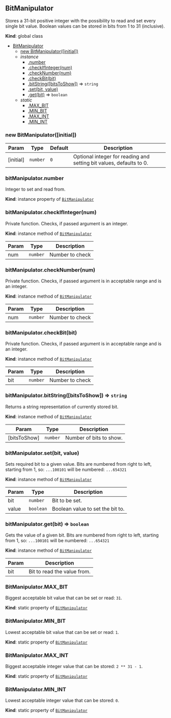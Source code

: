 <a name="BitManipulator"></a>

## BitManipulator
Stores a 31-bit positive integer with the possibility to read and set every single bit value.
Boolean values can be stored in bits from 1 to 31 (inclusive).

**Kind**: global class  

* [BitManipulator](#BitManipulator)
    * [new BitManipulator([initial])](#new_BitManipulator_new)
    * _instance_
        * [.number](#BitManipulator+number)
        * [.checkIfInteger(num)](#BitManipulator+checkIfInteger)
        * [.checkNumber(num)](#BitManipulator+checkNumber)
        * [.checkBit(bit)](#BitManipulator+checkBit)
        * [.bitString([bitsToShow])](#BitManipulator+bitString) ⇒ <code>string</code>
        * [.set(bit, value)](#BitManipulator+set)
        * [.get(bit)](#BitManipulator+get) ⇒ <code>boolean</code>
    * _static_
        * [.MAX_BIT](#BitManipulator.MAX_BIT)
        * [.MIN_BIT](#BitManipulator.MIN_BIT)
        * [.MAX_INT](#BitManipulator.MAX_INT)
        * [.MIN_INT](#BitManipulator.MIN_INT)

<a name="new_BitManipulator_new"></a>

### new BitManipulator([initial])

| Param | Type | Default | Description |
| --- | --- | --- | --- |
| [initial] | <code>number</code> | <code>0</code> | Optional integer for reading and setting bit values, defaults to 0. |

<a name="BitManipulator+number"></a>

### bitManipulator.number
Integer to set and read from.

**Kind**: instance property of [<code>BitManipulator</code>](#BitManipulator)  
<a name="BitManipulator+checkIfInteger"></a>

### bitManipulator.checkIfInteger(num)
Private function. Checks, if passed argument is an integer.

**Kind**: instance method of [<code>BitManipulator</code>](#BitManipulator)  

| Param | Type | Description |
| --- | --- | --- |
| num | <code>number</code> | Number to check |

<a name="BitManipulator+checkNumber"></a>

### bitManipulator.checkNumber(num)
Private function. Checks, if passed argument is in acceptable range and is an integer.

**Kind**: instance method of [<code>BitManipulator</code>](#BitManipulator)  

| Param | Type | Description |
| --- | --- | --- |
| num | <code>number</code> | Number to check |

<a name="BitManipulator+checkBit"></a>

### bitManipulator.checkBit(bit)
Private function. Checks, if passed argument is in acceptable range and is an integer.

**Kind**: instance method of [<code>BitManipulator</code>](#BitManipulator)  

| Param | Type | Description |
| --- | --- | --- |
| bit | <code>number</code> | Number to check |

<a name="BitManipulator+bitString"></a>

### bitManipulator.bitString([bitsToShow]) ⇒ <code>string</code>
Returns a string representation of currently stored bit.

**Kind**: instance method of [<code>BitManipulator</code>](#BitManipulator)  

| Param | Type | Description |
| --- | --- | --- |
| [bitsToShow] | <code>number</code> | Number of bits to show. |

<a name="BitManipulator+set"></a>

### bitManipulator.set(bit, value)
Sets required bit to a given value.
Bits are numbered from right to left, starting from 1, so:
`...100101` will be numbered: `...654321`

**Kind**: instance method of [<code>BitManipulator</code>](#BitManipulator)  

| Param | Type | Description |
| --- | --- | --- |
| bit | <code>number</code> | Bit to be set. |
| value | <code>boolean</code> | Boolean value to set the bit to. |

<a name="BitManipulator+get"></a>

### bitManipulator.get(bit) ⇒ <code>boolean</code>
Gets the value of a given bit.
Bits are numbered from right to left, starting from 1, so:
`...100101` will be numbered: `...654321`

**Kind**: instance method of [<code>BitManipulator</code>](#BitManipulator)  

| Param | Description |
| --- | --- |
| bit | Bit to read the value from. |

<a name="BitManipulator.MAX_BIT"></a>

### BitManipulator.MAX\_BIT
Biggest acceptable bit value that can be set or read: `31`.

**Kind**: static property of [<code>BitManipulator</code>](#BitManipulator)  
<a name="BitManipulator.MIN_BIT"></a>

### BitManipulator.MIN\_BIT
Lowest acceptable bit value that can be set or read: `1`.

**Kind**: static property of [<code>BitManipulator</code>](#BitManipulator)  
<a name="BitManipulator.MAX_INT"></a>

### BitManipulator.MAX\_INT
Biggest acceptable integer value that can be stored: `2 ** 31 - 1`.

**Kind**: static property of [<code>BitManipulator</code>](#BitManipulator)  
<a name="BitManipulator.MIN_INT"></a>

### BitManipulator.MIN\_INT
Lowest acceptable integer value that can be stored: `0`.

**Kind**: static property of [<code>BitManipulator</code>](#BitManipulator)  
